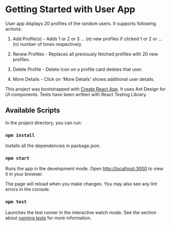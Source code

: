 # Getting Started with User App

User app displays 20 profiles of the random users. It supports following actions:

1. Add Profile(s) - Adds 1 or 2 or 3 ... (n) new profiles if clicked 1 or 2 or ... (n) number of times respectively.

2. Renew Profiles - Replaces all previously fetched profiles with 20 new profiles.

3. Delete Profile - Delete icon on a profile card deletes that user.

4. More Details - Click on 'More Details' shows additional user details.

This project was bootstrapped with [Create React App](https://github.com/facebook/create-react-app). It uses Ant Design for UI components. Tests have been written with React Testing Library.

## Available Scripts

In the project directory, you can run:

### `npm install`

Installs all the dependencies in package.json.

### `npm start`

Runs the app in the development mode.
Open [http://localhost:3000](http://localhost:3000) to view it in your browser.

The page will reload when you make changes.
You may also see any lint errors in the console.

### `npm test`

Launches the test runner in the interactive watch mode.
See the section about [running tests](https://facebook.github.io/create-react-app/docs/running-tests) for more information.
